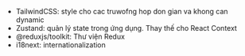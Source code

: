 - TailwindCSS: style cho cac truwofng hop don gian va khong can dynamic
- Zustand: quản lý state trong ứng dụng. Thay thế cho React Context
- @reduxjs/toolkit: Thư viện Redux
-  i18next: internationalization